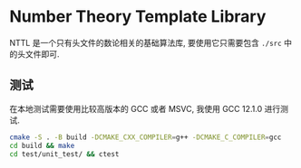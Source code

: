 # Number Theory Template Library

NTTL 是一个只有头文件的数论相关的基础算法库, 要使用它只需要包含 `./src` 中的头文件即可.

## 测试

在本地测试需要使用比较高版本的 GCC 或者 MSVC, 我使用 GCC 12.1.0 进行测试.

```sh
cmake -S . -B build -DCMAKE_CXX_COMPILER=g++ -DCMAKE_C_COMPILER=gcc
cd build && make
cd test/unit_test/ && ctest
```
